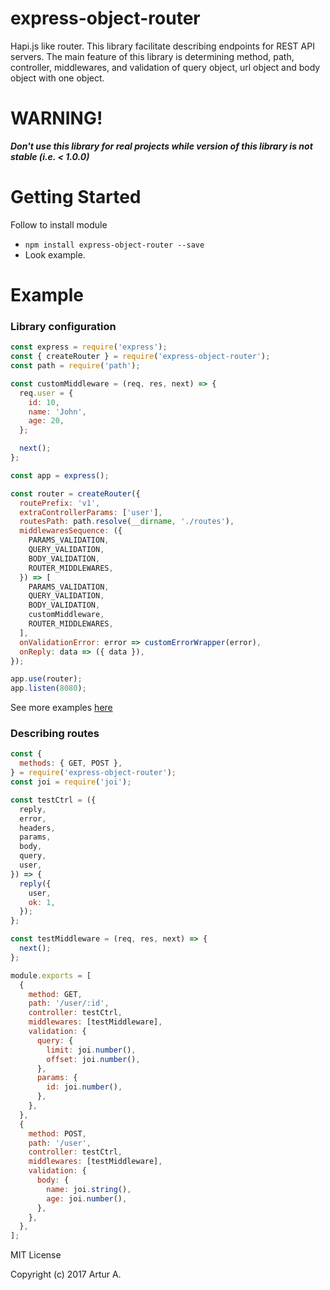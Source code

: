 # express-object-router
Hapi.js like router. This library facilitate describing endpoints for REST API servers. The main feature of this library is determining method, path, controller, middlewares, and validation of query object, url object and body object with one object.

# WARNING! 
___Don't use this library for real projects while version of this library is not stable (i.e. < 1.0.0)___
# Getting Started
Follow to install module

* `npm install express-object-router --save`
* Look example.

# Example
### Library configuration
```javascript
const express = require('express');
const { createRouter } = require('express-object-router');
const path = require('path');

const customMiddleware = (req, res, next) => {
  req.user = {
    id: 10,
    name: 'John',
    age: 20,
  };

  next();
};

const app = express();

const router = createRouter({
  routePrefix: 'v1',
  extraControllerParams: ['user'],
  routesPath: path.resolve(__dirname, './routes'),
  middlewaresSequence: ({
    PARAMS_VALIDATION,
    QUERY_VALIDATION,
    BODY_VALIDATION,
    ROUTER_MIDDLEWARES,
  }) => [
    PARAMS_VALIDATION,
    QUERY_VALIDATION,
    BODY_VALIDATION,
    customMiddleware,
    ROUTER_MIDDLEWARES,
  ],
  onValidationError: error => customErrorWrapper(error),
  onReply: data => ({ data }),
});

app.use(router);
app.listen(8080);
```

See more examples [here](example)

### Describing routes
```javascript
const {
  methods: { GET, POST },
} = require('express-object-router');
const joi = require('joi');

const testCtrl = ({
  reply,
  error,
  headers,
  params,
  body,
  query,
  user,
}) => {
  reply({
    user,
    ok: 1,
  });
};

const testMiddleware = (req, res, next) => {
  next();
};

module.exports = [
  {
    method: GET,
    path: '/user/:id',
    controller: testCtrl,
    middlewares: [testMiddleware],
    validation: {
      query: {
        limit: joi.number(),
        offset: joi.number(),
      },
      params: {
        id: joi.number(),
      },
    },
  },
  {
    method: POST,
    path: '/user',
    controller: testCtrl,
    middlewares: [testMiddleware],
    validation: {
      body: {
        name: joi.string(),
        age: joi.number(),
      },
    },
  },
];
```

MIT License

Copyright (c) 2017 Artur A.
